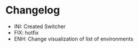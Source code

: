 # Changelog

- INI: Created Switcher
- FIX: hotfix
- ENH: Change visualization of list of environments

